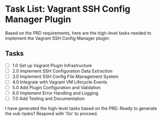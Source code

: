 # Task List: Vagrant SSH Config Manager Plugin

Based on the PRD requirements, here are the high-level tasks needed to implement the Vagrant SSH Config Manager plugin:

## Tasks

- [ ] 1.0 Set up Vagrant Plugin Infrastructure
- [ ] 2.0 Implement SSH Configuration Data Extraction  
- [ ] 3.0 Implement SSH Config File Management System
- [ ] 4.0 Integrate with Vagrant VM Lifecycle Events
- [ ] 5.0 Add Plugin Configuration and Validation
- [ ] 6.0 Implement Error Handling and Logging
- [ ] 7.0 Add Testing and Documentation

I have generated the high-level tasks based on the PRD. Ready to generate the sub-tasks? Respond with 'Go' to proceed.
